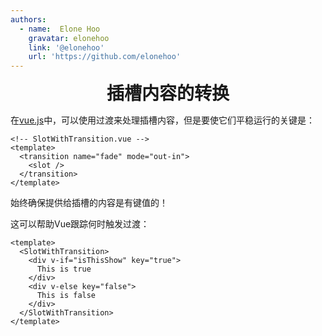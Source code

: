 ```yaml
---
authors:
  - name:  Elone Hoo
    gravatar: elonehoo
    link: '@elonehoo'
    url: 'https://github.com/elonehoo'
---
```


<h1 align="center" style="margin:0;">插槽内容的转换</h1>

<script setup>
import Author from '@theme/components/Author.vue'
import AuthorGrop from '@theme/components/AuthorGrop.vue'
import MouseListenerEvent from '@theme/components/vue/vue3/MouseListenerEvent.vue'
</script>

<AuthorGrop>
  <Author />
</AuthorGrop>

在[vue.js](https://cn.vuejs.org)中，可以使用过渡来处理插槽内容，但是要使它们平稳运行的关键是：

```vue
<!-- SlotWithTransition.vue -->
<template>
  <transition name="fade" mode="out-in">
    <slot />
  </transition>
</template>
```

始终确保提供给插槽的内容是有键值的！

这可以帮助Vue跟踪何时触发过渡：

```vue
<template>
  <SlotWithTransition>
    <div v-if="isThisShow" key="true">
      This is true
    </div>
    <div v-else key="false">
      This is false
    </div>
  </SlotWithTransition>
</template>
```
